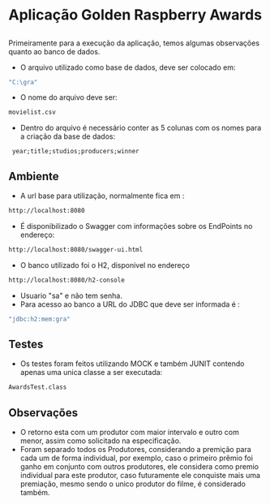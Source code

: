 # Aplicação Golden Raspberry Awards
## 


Primeiramente para a execução da aplicação, temos algumas observações quanto ao banco de dados.

- O arquivo utilizado como base de dados, deve ser colocado em:
 ```sh
 "C:\gra"
 ```
- O nome do arquivo deve ser:
```sh
movielist.csv
```
- Dentro do arquivo é necessário conter as 5 colunas com os nomes para a criação da base de dados:
```SH
 year;title;studios;producers;winner
 ```

## Ambiente
- A url base para utilização, normalmente fica em :
```sh
http://localhost:8080
```
- É disponibilizado o Swagger com informações sobre os EndPoints no endereço:
```sh
http://localhost:8080/swagger-ui.html
```
- O banco utilizado foi o H2, disponivel no endereço 
```sh
http://localhost:8080/h2-console
```
- Usuario "sa" e não tem senha.
- Para acesso ao banco a URL do JDBC que deve ser informada é :
```sh
"jdbc:h2:mem:gra"
```

## Testes

- Os testes foram feitos utilizando MOCK e também JUNIT contendo apenas uma unica classe a ser executada:
```sh
AwardsTest.class
```

## Observações
- O retorno esta com um produtor com maior intervalo e outro com menor, assim como solicitado na especificação.
- Foram separado todos os Produtores, considerando a premição para cada um de forma individual, por exemplo, caso o primeiro prêmio foi ganho em conjunto com outros produtores, ele considera como premio individual para este produtor, caso futuramente ele conquiste mais uma premiação, mesmo sendo o unico produtor do filme, é considerado também.

